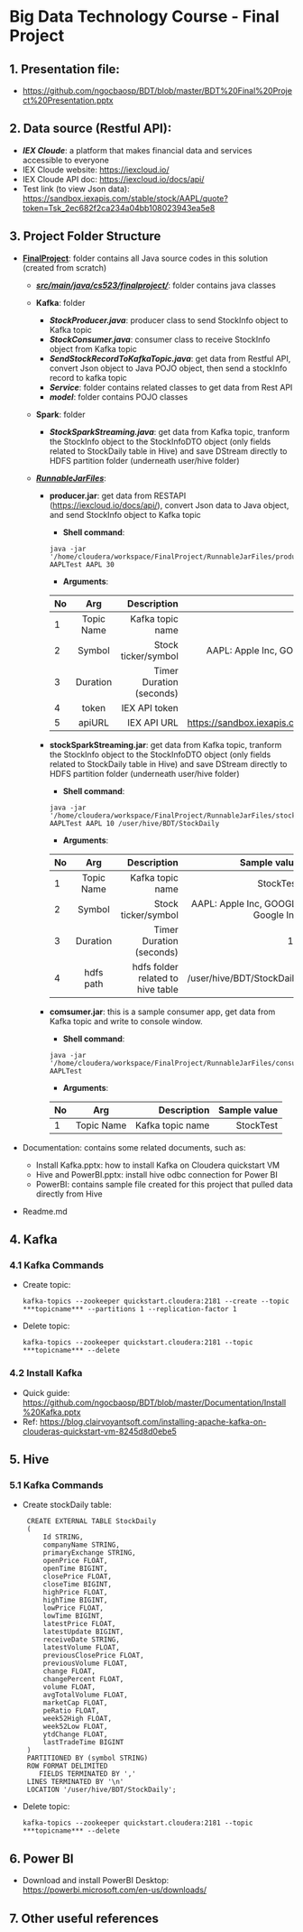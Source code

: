 # Big Data Technology Course - Final Project
## 1. Presentation file: 
 - https://github.com/ngocbaosp/BDT/blob/master/BDT%20Final%20Project%20Presentation.pptx
 
## 2. Data source (Restful API): 
 - ***IEX Cloude***: a platform that makes financial data and services accessible to everyone
 - IEX Cloude website: https://iexcloud.io/ 
 - IEX Cloude API doc: https://iexcloud.io/docs/api/
 - Test link (to view Json data): https://sandbox.iexapis.com/stable/stock/AAPL/quote?token=Tsk_2ec682f2ca234a04bb108023943ea5e8  
## 3. Project Folder Structure
- **[FinalProject](https://github.com/ngocbaosp/BDT/tree/master/FinalProject)**: folder contains all Java source codes in this solution (created from scratch)
  - ***[src/main/java/cs523/finalproject/](https://github.com/ngocbaosp/BDT/tree/master/FinalProject/src/main/java/cs523/finalproject)***: folder contains java classes 
   - **Kafka**: folder
     - ***StockProducer.java***: producer class to send StockInfo object to Kafka topic    
     - ***StockConsumer.java***: consumer class to receive StockInfo object from Kafka topic
     - ***SendStockRecordToKafkaTopic.java***: get data from Restful API, convert Json object to Java POJO object, then send a stockInfo record to kafka topic
     - ***Service***: folder contains related classes to get data from Rest API
     - ***model***: folder contains POJO classes
   - **Spark**: folder
     - ***StockSparkStreaming.java***: get data from Kafka topic, tranform the StockInfo object to the StockInfoDTO object (only fields related to StockDaily table in Hive) and save DStream directly to HDFS partition folder (underneath user/hive folder)
    
  - ***[RunnableJarFiles](https://github.com/ngocbaosp/BDT/tree/master/FinalProject/RunnableJarFiles)***:
    - ****producer.jar****: get data from RESTAPI (https://iexcloud.io/docs/api/), convert Json data to Java object, and send StockInfo object to Kafka topic
      - **Shell command**:
      ```
      java -jar '/home/cloudera/workspace/FinalProject/RunnableJarFiles/producer.jar' AAPLTest AAPL 30
      ```
      - **Arguments**: 


       | No       | Arg     | Description     | Sample value     |
       | :------------- | :----------: | -----------: | -----------: |
       |  1 | Topic Name   | Kafka topic name    | StockTest    |
       | 2   | Symbol | Stock ticker/symbol | AAPL: Apple Inc, GOOGL: Google Inc    |
       | 3   | Duration | Timer Duration (seconds)| 5    |
       | 4   | token | IEX API token| Bao's token    |
       | 5   | apiURL | IEX API URL| https://sandbox.iexapis.com/stable/stock    | 

    
    - ****stockSparkStreaming.jar****: 
     get data from Kafka topic, tranform the StockInfo object to the StockInfoDTO object (only fields related to StockDaily table in Hive) and save DStream directly to HDFS partition folder (underneath user/hive folder)   
      - **Shell command**:
      ```
      java -jar '/home/cloudera/workspace/FinalProject/RunnableJarFiles/stockSparkStreaming.jar' AAPLTest AAPL 10 /user/hive/BDT/StockDaily
      ```
      - **Arguments**: 


       | No       | Arg     | Description     | Sample value     |
       | :------------- | :----------: | -----------: | -----------: |
       |  1 | Topic Name   | Kafka topic name    | StockTest    |
       | 2   | Symbol | Stock ticker/symbol | AAPL: Apple Inc, GOOGL: Google Inc    |
       | 3   | Duration | Timer Duration (seconds)| 10    |
       | 4   | hdfs path | hdfs folder related to hive table| /user/hive/BDT/StockDaily    |
     
    - ****comsumer.jar****: this is a sample consumer app, get data from Kafka topic and write to console window.
      - **Shell command**:
      ```
      java -jar '/home/cloudera/workspace/FinalProject/RunnableJarFiles/consumer.jar' AAPLTest
      ```
      - **Arguments**: 


       | No       | Arg     | Description     | Sample value     |
       | :------------- | :----------: | -----------: | -----------: |
       |  1 | Topic Name   | Kafka topic name    | StockTest    |
    
 
- Documentation: contains some related documents, such as: 
  - Install Kafka.pptx: how to install Kafka on Cloudera quickstart VM  
  - Hive and PowerBI.pptx: install hive odbc connection for Power BI 
  - PowerBI: contains sample file created for this project that pulled data directly from Hive 
- Readme.md

## 4. Kafka
### 4.1 Kafka Commands
- Create topic:
  ```
  kafka-topics --zookeeper quickstart.cloudera:2181 --create --topic ***topicname*** --partitions 1 --replication-factor 1
  ```
- Delete topic:
  ```
  kafka-topics --zookeeper quickstart.cloudera:2181 --topic ***topicname*** --delete
  ```
### 4.2 Install Kafka 
- Quick guide: https://github.com/ngocbaosp/BDT/blob/master/Documentation/Install%20Kafka.pptx
- Ref: https://blog.clairvoyantsoft.com/installing-apache-kafka-on-clouderas-quickstart-vm-8245d8d0ebe5


## 5. Hive
### 5.1 Kafka Commands
- Create stockDaily table:
  ```
   CREATE EXTERNAL TABLE StockDaily
   (
       Id STRING,
       companyName STRING,
       primaryExchange STRING,
       openPrice FLOAT,
       openTime BIGINT,
       closePrice FLOAT,
       closeTime BIGINT,
       highPrice FLOAT,
       highTime BIGINT,
       lowPrice FLOAT,
       lowTime BIGINT,
       latestPrice FLOAT,
       latestUpdate BIGINT,
       receiveDate STRING,
       latestVolume FLOAT,
       previousClosePrice FLOAT,
       previousVolume FLOAT,
       change FLOAT,
       changePercent FLOAT,
       volume FLOAT,
       avgTotalVolume FLOAT,
       marketCap FLOAT,
       peRatio FLOAT,
       week52High FLOAT,
       week52Low FLOAT,
       ytdChange FLOAT,
       lastTradeTime BIGINT   
   )
   PARTITIONED BY (symbol STRING)
   ROW FORMAT DELIMITED
      FIELDS TERMINATED BY ','
   LINES TERMINATED BY '\n'
   LOCATION '/user/hive/BDT/StockDaily';
  ```
- Delete topic:
  ```
  kafka-topics --zookeeper quickstart.cloudera:2181 --topic ***topicname*** --delete
  ```


## 6. Power BI
 - Download and install PowerBI Desktop: https://powerbi.microsoft.com/en-us/downloads/

## 7. Other useful references
